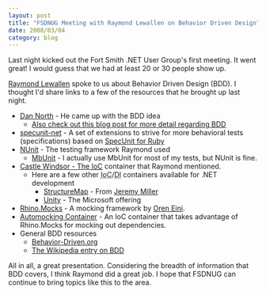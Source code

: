 ```yaml
---
layout: post
title: "FSDNUG Meeting with Raymond Lewallen on Behavior Driven Design"
date: 2008/03/04
category: blog
---
```


Last night kicked out the Fort Smith .NET User Group's first meeting. It went great! I would guess that we had at least 20 or 30 people show up. 

[Raymond Lewallen](http://www.raymondlewallen.com/) spoke to us about Behavior Driven Design (BDD). I thought I'd share links to a few of the resources that he brought up last night. 

- [Dan North](http://dannorth.net/) - He came up with the BDD idea
  - [Also check out this blog post for more detail regarding BDD](http://dannorth.net/introducing-bdd)
- [specunit-net](http://code.google.com/p/specunit-net/) - A set of extensions to strive for more behavioral tests (specifications) based on [SpecUnit for Ruby](http://spec-unit.rubyforge.org/)
- [NUnit](http://www.nunit.org/) - The testing framework Raymond used
  - [MbUnit](http://www.mbunit.com/) - I actually use MbUnit for most of my tests, but NUnit is fine.
- [Castle Windsor - The <acronym title="Inversion of Control">IoC</acronym>](http://www.castleproject.org/container/index.html) container that Raymond mentioned.
  - Here are a few other <acronym title="Inversion of Control">IoC</acronym>/<acronym title="Dependency Injection">DI</acronym> containers available for .NET development
    - [StructureMap](http://structuremap.sourceforge.net/Default.htm) - From [Jeremy Miller](http://codebetter.com/blogs/jeremy.miller/)
    - [Unity](http://www.codeplex.com/unity) - The Microsoft offering
- [Rhino.Mocks](http://www.ayende.com/projects/rhino-mocks/downloads.aspx) - A mocking framework by [Oren Eini](http://www.ayende.com/Blog/Default.aspx).
- [Automocking Container](http://blog.eleutian.com/2007/02/23/TestsAutoMockingIoCContainer.aspx) - An IoC container that takes advantage of Rhino.Mocks for mocking out dependencies.
- General BDD resources
  - [Behavior-Driven.org](http://behaviour-driven.org/)
  - [The Wikipedia entry on BDD](http://en.wikipedia.org/wiki/Behavior_driven_development)

All in all, a great presentation. Considering the breadth of information that BDD covers, I think Raymond did a great job. I hope that FSDNUG can continue to bring topics like this to the area.


